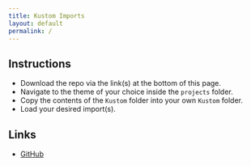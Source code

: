 ```yaml
---
title: Kustom Imports
layout: default
permalink: /
---
```


## Instructions

 * Download the repo via the link(s) at the bottom of this page.
 * Navigate to the theme of your choice inside the `projects` folder.
 * Copy the contents of the `Kustom` folder into your own `Kustom` folder.
 * Load your desired import(s).


## Links
 * [GitHub][GitHub]

[GitHub]: https://github.com/TBR-Development/Kustom
  
